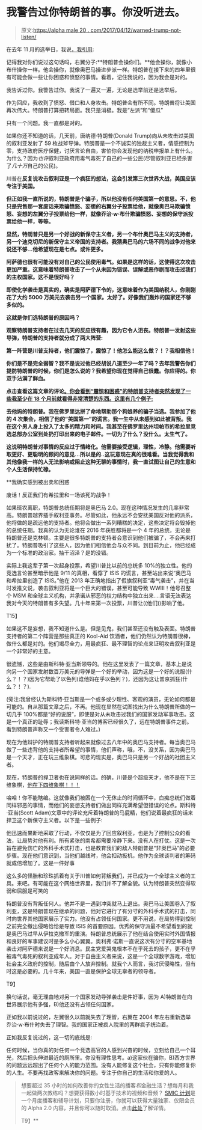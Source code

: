 # 我警告过你特朗普的事。你没听进去。

> 原文:[https://alpha male 20 . com/2017/04/12/warned-trump-not-listen/](https://alphamale20.com/2017/04/12/warned-trump-didnt-listen/)

在去年 11 月的选举日，我说[，我引用](http://www.blackdragonblog.com/2016/11/09/trump-wins-nothing-significant-will-change/):

记得我对你们说过这句话吗，右翼分子:**特朗普会操你们。**他会操你，就像小布什操你一样。他会操你，就像奥巴马操进步派一样。特朗普在接下来的四年里很有可能会做一些让你困惑和愤怒的事情。看着，记住我说的，因为我会是对的。

我告诉过你。我警告过你。我说了一遍又一遍，无论是选举前还是选举后。

作为回应，我收到了愤怒、借口和人身攻击。特朗普会有所不同。特朗普将让美国再次伟大。特朗普打算扭转局面。我只是消极。我是“左派”和“傻瓜”

只有一个问题。我一直都是对的。

如果你还不知道的话，几天前，唐纳德·特朗普(Donald Trump)向从未攻击过美国的叙利亚发射了 59 枚战斧导弹。特朗普是一个不诚实的独裁主义者，情感控制为零，支持政府医疗保健，讨厌言论自由，害怕你会发现他的纳税申报单上有什么。为什么？因为*也许*叙利亚政府用毒气毒死了自己的一些公民(尽管叙利亚已经杀害了*几十万*自己的公民)。

川普在**反复说攻击叙利亚是一个疯狂的想法，这会引发第三次世界大战，美国应该专注于美国。**

**但正如我一直所说的，特朗普是个骗子，所以他没有任何美国第一的意思。不，他只是兜售那一套废话来欺骗愤怒、妄想的右翼分子投票给他，就像奥巴马欺骗愤怒、妄想的左翼分子投票给他一样，就像乔治·w·布什欺骗愤怒、妄想的保守派投票给他一样，等等。**

**显然，特朗普只是另一个好战的新保守主义者，另一个布什奥巴马主义的支持者，另一个迪克切尼的新保守主义帝国的支持者。我猜奥巴马的六场不同的战争对他来说还不够...他希望现在是七点。或许更多。**

**阿萨德也很有可能没有对自己的公民使用毒气。如果是这样的话，这使得这次攻击更加严重。这意味着特朗普攻击了一个从未因为错误、误解或恶作剧而攻击过我们的主权国家。这不是很好吗？**

**即使化学袭击是真实的，确实是阿萨德下令的，这意味着作为美国纳税人，你刚刚花了大约 5000 万美元去袭击另一个国家。太好了。好像我们轰炸的国家还不够多似的。**

**这就是你们选特朗普的原因吗？**

**观察特朗普支持者在过去几天的反应很有趣，因为它令人沮丧。特朗普一发射这些导弹，特朗普的支持者就分成了两大阵营:**

**第一阵营是川普支持者，他们震惊了，震惊了！他怎么能这么做？！？我相信他！**

**你们是不是完全弱智？我不是说过他已经胡说八道至少一年了吗？去年我警告你们提防特朗普的时候，你们是怎么说的？我希望你现在觉得自己很蠢。你应得的。你双手沾满了鲜血。**

**点击查看这篇文章的评论[。你会看到“震惊和困惑”的特朗普支持者突然发现了一些我至少在 18 个月前就看得非常清楚的东西。这里有几个例子:](http://www.rooshv.com/two-best-responses-to-donald-trumps-flip-flop-in-syria)**

**去他妈的特朗普。我在佛罗里达拼了命地帮助那个狗娘养的骗子当选。我参加了他的 4 次集会，相信了他的“美国第一”的谎言。我一生中从未感到如此被背叛。我在这个男人身上投入了太多的精力和时间。我甚至在佛罗里达州坦帕市的希拉里竞选总部办公室到处扔打印出来的电子邮件。一切为了什么？没什么。太生气了。**

**这说明特朗普对事情的反应过于情绪化。他需要接受逻辑，理性，冷静。他需要听取更好、更聪明的顾问的意见...所以是的..这玩意现在真的很难看。当我觉得我和其他像我一样的人无法影响或阻止这种无聊的事情时，我一直试图让自己的生意和个人生活保持忙碌。**

 **我确实感到被出卖和困惑

废话！反正我们有希拉里和一场该死的战争！

如果班农离职，特朗普总统任期将是奥巴马 2.0。现在这种情况发生的几率非常高。特朗普越界插手叙利亚事务。尽管如此，他永远不会安抚美国反对他的派系，他将做的是疏远他的支持者。他将会做出一系列糟糕的决定，这些决定将会毁掉他的总统任期。我真的认为无论谁在 2016 年获胜都将是一个 4 年的总统，无论是特朗普还是克林顿。主要是很多特朗普的支持者会意识到他们被骗了，不会再来打扰了。特朗普吸引了这些人，因为他们相信他会与众不同。到目前为止，他已经成为一个标准的政治家。抽干沼泽？是的没错。

实际上我这辈子第一次起身投票，希望川普比以前的总统多 10%的独立性。他的竞选言论甚至暗示他是 9/11 的真相，看穿了 ISIS 的谎言，甚至站出来说“奥巴马和希拉里创造了 ISIS。”他在 2013 年正确地指出了假旗叙利亚“毒气袭击”，并在当时发推文说，袭击叙利亚将是一个巨大的错误，甚至可能导致 WWIII！他号召整个 MSM 和全球主义机构，并承诺从邪恶的权力结构中独立出来....言语无法表达我对今天的特朗普有多失望。几十年来第一次投票，川普让((他们))影响了他。

T15】

如果这不是妄想，我不知道什么是。但是见鬼，我们甚至还没有触及表面。特朗普支持者的第二个阵营是那些真正的 Kool-Aid 饮酒者，他们仍然认为特朗普很棒，做什么都是对的。他们竭尽全力，用最疯狂、最不理智的论点来证明攻击叙利亚是一个非常好的主意。

很遗憾，这些是由斯科特·亚当斯领导的。他在这里发表了一篇文章，基本上是说向另一个国家发射数百万美元的导弹是一个好的举动，因为这是一个好的说服(什么？！？)因为它帮助了以色列(谁他妈在乎以色列？)，还因为这让普京抓狂(什么？！？).

(旁注:我曾经认为斯科特·亚当斯是一个或多或少理性、客观的演员，无论如何都是可能的。自从那篇文章之后，不再。他现在显然在试图找出为什么特朗普所做的一切几乎 100%都是“好的说服”，即使是对从未攻击过我们的国家发动军事攻击。这是一个真正的耻辱；我读斯科特·亚当的博客已经很久了，远在特朗普事件之前。看到特朗普声称又一个受害者令人难过。)

现在为他辩护的特朗普支持者听起来就像过去八年中的奥巴马支持者。每当奥巴马做了一些违背他的支持者所希望的事情，他们声称，哦，不，没关系，因为奥巴马是一个天才，正在玩三维象棋。可悲的现实是，奥巴马只是另一个好战的社团主义者。

现在，特朗普的捍卫者也在说同样的话。的确，川普是个超级天才，他不是在下三维象棋，[他在下四维象棋！！！](https://heartiste.wordpress.com/2017/04/10/trump-the-4d-chess-master-or-trump-the-puppet/)

哈哈！你不能瞎编。这就像我们被困在一个无休止的时间循环中，白痴总统们做着同样邪恶的事情，而他们的妄想支持者们做出同样充满希望但错误的论点。斯科特·亚当(Scott Adam)文章中的评论充斥着特朗普的马屁精，他们说着最疯狂的话来捍卫这个新保守主义者。以下是一些例子:

他迅速而果断地采取了行动，不仅仅是为了回应叙利亚，也是为了控制公众的看法，让局势对他有利。所有紧张的南希都需要冷静下来。没有人在打仗。这是一次旨在避免伤亡的外科手术式打击，也是教育我们的敌人特朗普是“非奥巴马”的必要步骤。现在他们意识到，当他们越线时，他会扣动扳机，他作为全球谈判者的筹码就成倍增加了。这是一件好事

这么多的怪胎和珍珠抓着有关于川普如何背叛我们，并已成为一个全球主义者的工具。来吧。有可能在这个网络世界里，我们并不了解全貌。认为特朗普突然变得软弱和屈服是可笑的

特朗普没有背叛任何人。他并不是一遇到冲突就马上退出。奥巴马让美国卷入了叙利亚，这是特朗普现在继承的问题，他对它进行了有分寸的外科手术式的打击，同时向世界其他国家展示了实力。他没有占领任何国家。更不用说，在局势得到控制之前完全撤出侵略恰恰是导致 ISIS 的首要原因。优秀的保守派最不希望看到的就是奥巴马过早从伊拉克撤军的重演。特朗普总统展示了他在结合使用实时外国情报和良好的军事建议时是多么小心翼翼。奥利弗·诺斯一直说这次有分寸的空军基地袭击对阿萨德来说是一个好消息。民主党爱哭鬼根本不在乎死去的孩子，更不在乎被毒气毒死的叙利亚成年人。对于自由主义者来说，这是一个全球数字游戏，增加社会主义政府的控制，随后由个人放弃控制。就我个人而言，我讨厌侵略性，但有时这是必要的。几十年来，美国一直是保护全球无辜者的领导者。

T9】

换句话说，毫无理由地对另一个国家发动导弹袭击是件好事，因为 A)特朗普在向世界展示他有多强，B)他还没有占领任何国家。

正如我以前说过的，左翼很久以前就失去了理智，右翼在 2004 年左右重新选举乔治·w·布什时失去了理智。我的国家正被疯人院里的两群疯子统治着。

正如我反复说过的，这一切的底线是:

任何时候，当你真的对任何一个竞选高官的人感到兴奋的时候，立刻给自己一个耳光，然后把头伸进最近的厕所里。你没有理性思考。a)这家伙在骗你，B)西方世界的问题远远超出了任何个人的能力范围。没有人能修复这个社会，只有你能修复你的人生。不要再找政客来解决你的问题。专注于你自己的生活和你爱的人。

> 想要超过 35 小时的如何改善你的女性生活的播客*和*金融生活？想每月和我一起做两次教练吗？想要获得数小时基于技术的视频和音频？ [SMIC 计划](https://alphamale20.kartra.com/page/vIL17)是一个月度播客和辅导计划，只要你注册，你就可以获得大量独家、仅限会员的 Alpha 2.0 内容，并且你可以随时取消。点击[此处](https://alphamale20.kartra.com/page/vIL17)了解详情。
> 
> T9】**